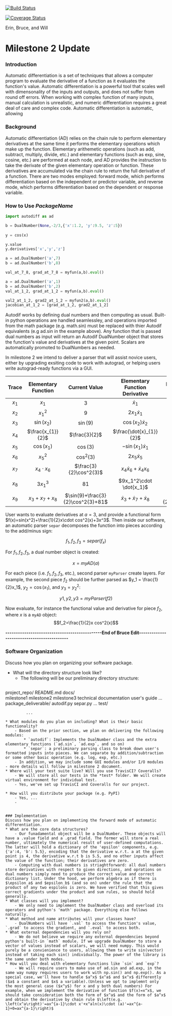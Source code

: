 [![Build Status](https://travis-ci.com/cs207-project-erin-bruce-will/cs207-FinalProject.svg?branch=master)](https://travis-ci.com/cs207-project-erin-bruce-will/cs207-FinalProject)

[![Coverage Status](https://coveralls.io/repos/github/cs207-project-erin-bruce-will/cs207-FinalProject/badge.svg)](https://coveralls.io/github/cs207-project-erin-bruce-will/cs207-FinalProject)

Erin, Bruce, and Will

# Milestone 2 Update

### Introduction
Automatic differentiation is a set of techniques that allows a computer program to evaluate the derivative of a function as it evaluates the function's value. Automatic differentiation is a powerful tool that scales well with dimensonality of the inputs and outputs, and does not suffer from round off errors. When working with complex function of many inputs, manual calculation is unrealistic, and numeric differentiation requires a great deal of care and complex code. Automatic differentiation is automatic, allowing 

### Background
Automatic differentiation (AD) relies on the chain rule to perform elementary derivatives at the same time it performs the elementary operations which make up the function. Elementary arithemetic operations (such as add, subtract, multiply, divide, etc.) and elementary functions (such as exp, sine, cosine, etc.) are performed at each node, and AD provides the instruction to take the derivate of the given elementary operation or function. These derivatives are accumulated via the chain rule to return the full derivative of a function. There are two modes employed: forward mode, which performs differentiation based on the independent or predictor variable, and reverse mode, which performs differentiation based on the dependent or response variable.

### How to Use *PackageName*

```python
import autodiff as ad

b = DualNumber(None,-2/3,{'x':1.2, 'y':9.5, 'z':5})
	
y = cos(x)

y.value
y.derivatives['x','y','z']

a = ad.DualNumber('a',7)
b = ad.DualNumber('b',8)

val_at_7_8, grad_at_7_8 = myfun(a,b).eval()

a = ad.DualNumber('a',1)
b = ad.DualNumber('b',2)
val_at_1_2, grad_at_1_2 = myfun(a,b).eval()

val2_at_1_2, grad2_at_1_2 = myfun2(a,b).eval()
jacobian_at_1_2 = [grad_at_1_2, grad2_at_1_2]
```
Autodif works by defining dual numbers and then computing as usual. Built-in python operations are handled seamlessley, and operations imported from the math package (e.g. math.sin) must be replaced with thier Autodif equivalents (e.g ad.sin in the example above). Any function that is passed dual numbers as input will return an Autodif DualNumber object that stores the function's value and derivatives at the given point. Scalars are automatically promoted to DualNumbers as needed.

In milestone 2 we intend to deliver a parser that will assist novice users, either by upgrading exsiting code to work with autograd, or helping users write autograd-ready functions via a GUI.


| Trace | Elementary Function | Current Value | Elementary Function<BR> Derivative | Elementary Function Derivative Value | 
| :---: | :-----------------: | :-----------: | :----------------------------: | :--------------------------------------------------------: | 
| $x_{1}$ | $x_{1}$ | 3 | $\dot{x}_{1}$ | $1$ |
| $x_{2}$ | $x_{1}^2$ | $9$ | $2x_{1}\dot{x}_{1}$ | $6$ |
| $x_{3}$ | $\sin(x_{2})$ | $\sin(9)$ | $\cos(x_{2})\dot{x}_{2}$ | $6\cos(9)$ |
| $x_{4}$ | $\frac{x_{1}}{2}$ | $\frac{3}{2}$ | $\frac{\dot{x}_{1}}{2}$ | $\frac{1}{2}$ |
| $x_{5}$ | $\cos(x_{1})$ | $\cos(3)$ | $-\sin(x_{1})\dot{x}_{1}$ | $-\sin(3)$ |
| $x_{6}$ | $x_{5}^2$ | $\cos^2(3)$ | $2x_{5}\dot{x}_{5}$ | $-2\sin(3)\cos(3)$ | 
| $x_{7}$ | $x_4\cdot x_{6}$ | $\frac{3}{2}\cos^2(3)$ | $x_4\dot{x}_{6}+\dot{x}_{4}x_6$ | $\frac{1}{2}\cdot \cos^2(3)-3\sin(3)\cos(3)$ |
| $x_{8}$ | $3x_1^3$ | $81$ | $9x_1^2\cdot \dot{x_1}$ | $81$ |
| $x_{9}$ | $x_3+x_7+x_8$ | $\sin(9)+\frac{3}{2}\cos^2(3)+81$ | $\dot{x}_3+\dot{x}_7+\dot{x}_8$ | $6\cos(9)+\frac{1}{2}\cos^2(3)-3\sin(3)\cos(3)+81$ |
	

User wants to evaluate derivatives at $a=3$, and provide a functional form $f(x)=sin(x^2)+\frac{1}{2}x\cdot cos^2(x)+3x^3$. Then inside our software, an automatic parser `separ` decomposes the function into pieces according to the add/minus sign:

$$f_1,f_2,f_3 = separ(f_x)$$
    
For $f_1, f_2, f_3$, a dual number object is created:

$$x = myAD(a)$$

For each piece (i.e. $f_1,f_2,f_3$, etc.), second parser `myParser` create layers. For example, the second piece $f_2$ should be further parsed as $y_1 = \frac{1}{2}x_1$, $y_2 = \cos(x_1)$, and $y_3 = y_2^2$:

$$y1,y2,y3 = myParser(f2)$$

Now evaluate, for instance the functional value and derivative for piece $f_2$, where $x$ is a `myAD` object:
$$f_2=\frac{1}{2}x cos^2(x)$$

**----------------------------------------------End of Bruce Edit-------------------------------------------**<BR>


### Software Organization
Discuss how you plan on organizing your software package.<BR>
* What will the directory structure look like?
    - The following will be our preliminary directory structure:
    ```
project_repo/
             README.md
             docs/  
                  milestone1
                  milestone2
                  milestone3
                  technical documentation
                  user's guide
                  ...
             package_deliverable/
                  autodif.py
                  separ.py
                  ...
             test/
                  
             ...
```
* What modules do you plan on including? What is their basic functionality?
    - Based on the prior section, we plan on delivering the following modules:
		* `autodif`: Implements the DualNumber class and the extra elementary functions (`ad.sin`, `ad.exp`, and so on)
        * `separ`: a preliminary parsing class to break down user's formatted inputs into pieces. We can separate by addition/subtraction or some other basic operation (e.g. log, exp, etc.)
    - In addition, we may include some GUI modules and/or I/O modules - more details will follow in milestone 2 document.
* Where will your test suite live? Will you use TravisCI? Coveralls?
    - We will store all our tests in the *test* folder. We will create virtual environment for individual test.
    - Yes, we've set up TravisCI and Coveralls for our project.

* How will you distribute your package (e.g. PyPI)
    - Yes, ...
    - 
    

### Implementation
Discuss how you plan on implementing the forward mode of automatic differentiation.
* What are the core data structures?
	- Our funadamental object will be a DualNumber. These objects will have a .value field and a .grad field. The former will store a real number, ultimately the numerical result of user-defined computations. The latter will hold a dictionary of the 'epsilon' components, e.g. {'a':4, 'b': 5.5}, encoding that the derivative w.r.t. a at the given point is 4, the derivative w.r.t b is 5.5, and no other inputs affect the value of the function; their derivatives are zero.
	- Computing with dual numbers is striaghtforward: all dual numbers store derivatives with respect to given directions, and oprations on dual numbers simply need to produce the correct value and correct dictionary list. Under the hood, we perform algebra as if there is $\epsilon_a$ and $epsilon_b$ (and so on) under the rule that the product of any two espilons is zero. We have verified that this gives correct gradients under the product and sum rules, so should hold generally.
* What classes will you implement?
	- We only need to implement the DualNumber class and overload its operators and python's 'math' package. Everything else follows naturally.
* What method and name attributes will your classes have?
	- DualNumbers will have `.val` to access the function's value, `.grad` to access the gradient, and `.eval` to access both.
* What external dependencies will you rely on?
	- We do not believe we require any external dependencies beyond python's built-in `math` module. If we upgrade DualNumber to store a vector of values instead of scalars, we will need numpy. This would purely be a convienience to users, allowing them to write sin(vector) instead of taking each sin() individually. The power of the library is the same under both modes.
* How will you deal with elementary functions like `sin` and `exp`?
	- We will require users to make use of ad.sin and ad.exp, in the same way numpy requires users to work with np.sin() and np.exp(). As a special case, we'll have to handle $a^x$ $x^a$ and $x^x$ differently ($a$ a constant and $x$ a variable).(Unless we opt to implemnt only the most general case ($x^y$) for x and y both dual numbers) For example, when we implement the derivative of function $f(x)=x^x$, we should take consideration both the form of $x^a$ and the form of $a^x$ and obtain the derivative by chain rule $\left(e.g. \left(x^a\right)'=ax^{a-1}\cdot x'+x^aln(x)\cdot (a)'=ax^{a-1}+0=ax^{a-1}\right)$
